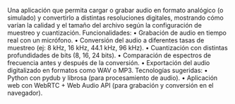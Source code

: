 Una aplicación que permita cargar o grabar audio en formato analógico (o simulado) y
convertirlo a distintas resoluciones digitales, mostrando cómo varían la calidad y el tamaño
del archivo según la configuración de muestreo y cuantización.
Funcionalidades:
• Grabación de audio en tiempo real con un micrófono.
• Conversión del audio a diferentes tasas de muestreo (ej: 8 kHz, 16 kHz, 44.1 kHz,
96 kHz).
• Cuantización con distintas profundidades de bits (8, 16, 24 bits).
• Comparación de espectros de frecuencia antes y después de la conversión.
• Exportación del audio digitalizado en formatos como WAV o MP3.
Tecnologías sugeridas:
• Python con pydub y librosa (para procesamiento de audio).
• Aplicación web con WebRTC + Web Audio API (para grabación y conversión en el
navegador).
